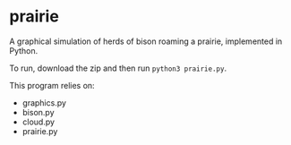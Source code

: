 # prairie
A graphical simulation of herds of bison roaming a prairie, implemented in Python.

To run, download the zip and then run `python3 prairie.py`.

This program relies on:
- graphics.py
- bison.py
- cloud.py
- prairie.py
